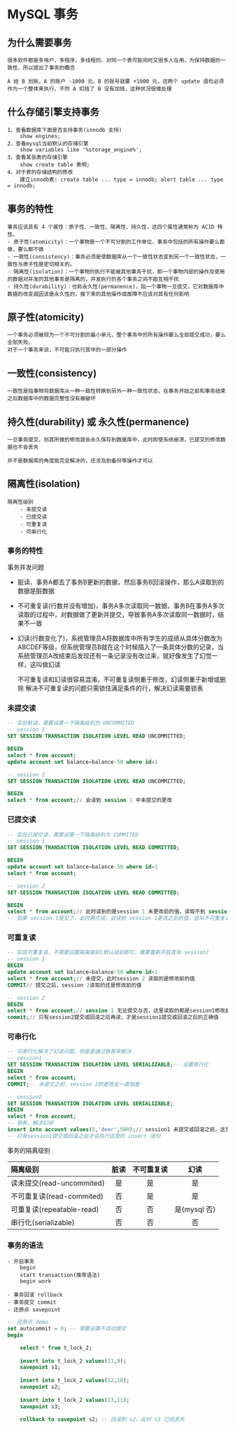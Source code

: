 # MySQL 事务

## 为什么需要事务

    很多软件都是多用户，多程序，多线程的，对同一个表可能同时又很多人在用，为保持数据的一致性，所以提出了事务的概念
    
    A 给 B 划账，A 的账户 -1000 元，B 的账号就要 +1000 元，这两个 update 语句必须作为一个整体来执行，不然 A 扣钱了 B 没有加钱，这种状况很难处理
    
## 什么存储引擎支持事务

    1、查看数据库下面是否支持事务(innodb 支持)
        show engines;
    2、查看mysql当前默认的存储引擎
        show variables like '%storage_engine%';
    3、查看某张表的存储引擎
        show create table 表明;
    4、对于表的存储结构的修改
        建立innodb表: create table ... type = innodb; alert table ... type = innodb;
        
## 事务的特性

    事务应该具有 4 个属性：原子性、一致性、隔离性、持久性，这四个属性通常称为 ACID 特性。
    - 原子性(atomicity)：一个事物是一个不可分割的工作单位，事务中包括的所有操作要么都做，要么都不做
    - 一致性(consistency)：事务必须是使数据库从一个一致性状态变到另一个一致性状态，一致性与原子性是密切相关的。
    - 隔离性(isolation)：一个事物的执行不能被其他事务干扰，即一个事物内部的操作及使用的数据对并发的其他事务是隔离的，并发执行的各个事务之间不能互相干扰
    - 持久性(durability)：也称永久性(permanence)，指一个事物一旦提交，它对数据库中数据的改变就因该是永久性的，接下来的其他操作或故障不应该对其有任何影响
    
## 原子性(atomicity)

    一个事务必须被视为一个不可分割的最小单元，整个事务中的所有操作要么全部提交成功，要么全部失败。
    对于一个事务来说，不可能只执行其中的一部分操作
    
## 一致性(consistency)

    一致性是指事物将数据库从一种一致性转换到另外一种一致性状态，在事务开始之前和事务结束之后数据库中的数据完整性没有被破坏

## 持久性(durability) 或 永久性(permanence)

    一旦事务提交，则其所做的修改就会永久保存到数据库中，此时即使系统崩溃，已提交的修改数据也不会丢失
    
    并不是数据库的角度能完全解决的，还涉及到备份等操作才可以
    
## 隔离性(isolation)

    隔离性级别
        - 未提交读
        - 已提交读
        - 可重复读
        - 可串行化
        
### 事务的特性

事务并发问题

- 脏读，事务A都去了事务B更新的数据，然后事务B回滚操作，那么A读取到的数据是脏数据
- 不可重复读(行数并没有增加)，事务A多次读取同一数据，事务B在事务A多次读取的过程中，对数据做了更新并提交，导致事务A多次读取同一数据时，结果不一致
- 幻读(行数变化了)，系统管理员A将数据库中所有学生的成绩从具体分数改为ABCDEF等级，但系统管理员B就在这个时候插入了一条具体分数的记录，当系统管理员A改结束后发现还有一条记录没有改过来，就好像发生了幻觉一样，这叫做幻读


    不可重复读和幻读很容易混淆，不可重复读侧重于修改，幻读侧重于新增或删除
    解决不可重复读的问题只需锁住满足条件的行，解决幻读需要锁表
        
### 未提交读

```sql
-- 实验脏读，需要设置一下隔离级别为 UNCOMMITED
-- session 1
SET SESSION TRANSACTION ISOLATION LEVEL READ UNCOMMITTED;

BEGIN
select * from account;
update account set balance=balance-50 where id=1
```

```sql
-- session 2
SET SESSION TRANSACTION ISOLATION LEVEL READ UNCOMMITTED;

BEGIN
select * from account;// 会读到 session 1 中未提交的更改
```

### 已提交读

```sql
-- 实验已提交读，需要设置一下隔离级别为 COMMITED
-- session 1
SET SESSION TRANSACTION ISOLATION LEVEL READ COMMITTED;

BEGIN
update account set balance=balance-50 where id=1
select * from account;
```

```sql
-- session 2
SET SESSION TRANSACTION ISOLATION LEVEL READ COMMITTED;

BEGIN
select * from account;// 此时读到的是session 1 未更改前的值，读取不到 session 1 未提交的更改，解决了脏读
-- 如果 session 1提交了，此时再次读，会读到 session 1更改之后的值，这叫不可重复读(多次读取的值不一样)
```

### 可重复读

```sql
-- 实验可重复读，不需要设置隔离级别(默认级别即可，需要重新开启查询 session)
-- session 1
BEGIN
update account set balance=balance-50 where id=1
select * from account;// 未提交，此时session 2 读取的是修改前的值
COMMIT// 提交之后，session 2读取的还是修改前的值
```

```sql
-- session 2
BEGIN
select * from account;// session 1 无论提交与否，这里读取的都是session1修改前的值
commit;// 只有session2提交或回滚之后再读，才是session1提交或回滚之后的正确值
```

### 可串行化

```sql
-- 可串行化解决了幻读问题，但是是通过锁表来解决
-- session1
SET SESSION TRANSACTION ISOLATION LEVEL SERIALIZABLE;-- 设置串行化
BEGIN
select * from account;
COMMIT;-- 未提交之前，session 2的更改会一直阻塞
```

```sql
-- session2
SET SESSION TRANSACTION ISOLATION LEVEL SERIALIZABLE;
BEGIN
select * from account;
-- 锁表，解决幻读
insert into account values(5,'deer',500);// session1 未提交或回滚之前，这里的更改都会阻塞
-- 只有session1提交或回滚之后才会执行这里的 insert 语句
```
    
事务的隔离级别

|隔离级别|脏读|不可重复读|幻读|
|:---|:---:|:---:|:---:|
|读未提交(read-uncommited)|是|是|是|
|不可重复读(read-commited)|否|是|是|
|可重复读(repeatable-read)|否|否|是(mysql 否)|
|串行化(serializable)|否|否|否|

### 事务的语法

    - 开启事务
        begin
        start transaction(推荐语法)
        begin work
        
    - 事务回滚 rollback
    - 事务提交 commit
    - 还原点 savepoint
    
```sql
-- 还原点 demo
set autocommit = 0; -- 需要设置不自动提交
begin

	select * from t_lock_2;
	
	insert into t_lock_2 values(11,9);
	savepoint s1;
	
	insert into t_lock_2 values(12,10);
	savepoint s2;
	
	insert into t_lock_2 values(13,11);
	savepoint s3;
	
	rollback to savepoint s2; -- 回滚到 s2，此时 s3 已经丢失
```